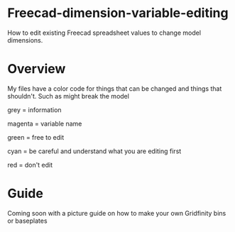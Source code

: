 # Freecad-dimension-variable-editing
How to edit existing Freecad spreadsheet values to change model dimensions. 

# Overview
My files have a color code for things that can be changed and things that shouldn't. Such as might break the model 

grey = information

magenta = variable name

green = free to edit

cyan = be careful and understand what you are editing first

red = don't edit

# Guide
Coming soon with a picture guide on how to make your own Gridfinity bins or baseplates
